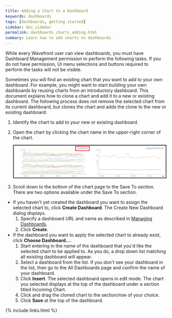 ```yaml
---
title: Adding a Chart to a Dashboard
keywords: dashboards
tags: [dashboards, getting started]
sidebar: doc_sidebar
permalink: dashboards_charts_adding.html
summary: Learn how to add charts to dashboards.
---
```

While every Wavefront user can view dashboards, you must have Dashboard Management permission to perform the following tasks. If you do not have permission, UI menu selections and buttons required to perform the tasks will not be visible.
 
Sometimes you will find an existing chart that you want to add to your own dashboard. For example, you might want to start building your own dashboards by reusing charts from an introductory dashboard. This document explains how to clone a chart and add it to a new or existing dashboard. The following process does not remove the selected chart from its current dashboard, but clones the chart and adds the clone to the new or existing dashboard:

1. Identify the chart to add to your new or existing dashboard.
1. Open the chart by clicking the chart name in the upper-right corner of the chart.

    ![chart_title](images/chart_title.png)

1. Scroll down to the bottom of the chart page to the Save To section. There are two options available under the Save To section.
  - If you haven't yet created the dashboard you want to assign the selected chart to, click **Create Dashboard**. The Create New Dashboard dialog displays.
      1. Specify a dashboard URL and name as described in [Managing Dashboards](dashboards_managing).
      1. Click **Create**.
  - If the dashboard you want to apply the selected chart to already exist, click **Choose Dashboard...**.
      1. Start entering in the name of the dashboard that you'd like the selected chart to be applied to. As you do, a drop down list matching all existing dashboard will appear.
      1. Select a dashboard from the list. If you don't see your dashboard in the list, then go to the All Dashboards page and confirm the name of your dashboard.
      1. Click **Insert**. The selected dashboard opens in edit mode. The chart you selected displays at the top of the dashboard under a section titled Incoming Chart.
      1. Click and drag the cloned chart to the section/row of your choice.
      1. Click **Save** at the top of the dashboard.


{% include links.html %}
